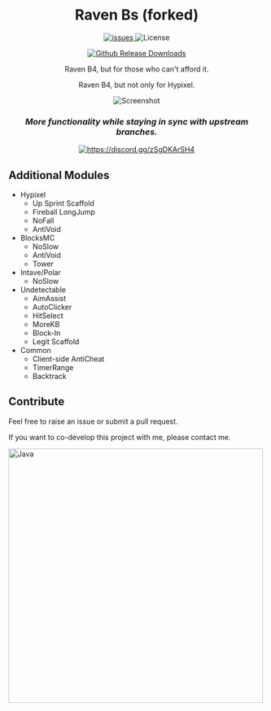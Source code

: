 <div align="center">
  
# Raven Bs (forked)
<p align="center">
    <a href="https://github.com/xia-mc/Raven-bS/issues">
      <img src="https://img.shields.io/github/issues/xia-mc/Raven-bS?style=flat" alt="issues" />
    </a>
    <img src="https://img.shields.io/badge/license-GPLV3-green" alt="License">
</p>

[![Github Release Downloads](https://img.shields.io/github/downloads/xia-mc/Raven-bS/total?label=Github%20Release%20Downloads&style=flat-square)](https://github.com/xia-mc/Raven-bS/releases)
<!--
[![CurseForge Downloads](http://cf.way2muchnoise.eu/997222.svg?badge_style=flat)](https://www.curseforge.com/minecraft/mc-mods/cheatdetector)
[![Modrinth Downloads](https://img.shields.io/modrinth/dt/QNVaUzHT?label=Modrinth%20Downloads&logo=Modrinth%20Downloads&style=flat-square)](https://modrinth.com/mod/cheatdetector)
-->

Raven B4, but for those who can't afford it.

Raven B4, but not only for Hypixel.

![Screenshot](https://github.com/xia-mc/Raven-bS/assets/108219418/68b68ce7-2339-4cf3-8d54-622ef34aa3ba)

### ***More functionality while staying in sync with upstream branches.***

<a href="https://discord.gg/zSgDKArSH4"><img src="https://invidget.switchblade.xyz/zSgDKArSH4" alt="https://discord.gg/zSgDKArSH4"/></a><br>
</div>

## Additional Modules
- Hypixel
    - Up Sprint Scaffold
    - Fireball LongJump
    - NoFall
    - AntiVoid
- BlocksMC
    - NoSlow
    - AntiVoid
    - Tower
- Intave/Polar
    - NoSlow
- Undetectable
    - AimAssist
    - AutoClicker
    - HitSelect
    - MoreKB
    - Block-In
    - Legit Scaffold
- Common
    - Client-side AntiCheat
    - TimerRange
    - Backtrack

## Contribute
Feel free to raise an issue or submit a pull request.

If you want to co-develop this project with me, please contact me.

<img src="https://github.com/SAWARATSUKI/KawaiiLogos/blob/main/IntelliJ IDEA/IntelliJ IDEA.png" alt="Java" width="500" />
